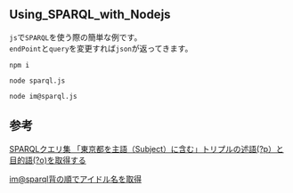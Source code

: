 ## Using_SPARQL_with_Nodejs


`js`で`SPARQL`を使う際の簡単な例です。  
`endPoint`と`query`を変更すれば`json`が返ってきます。  

```
npm i

node sparql.js

node im@sparql.js
```

## 参考
[SPARQLクエリ集 「東京都を主語（Subject）に含む」トリプルの述語(?p）と目的語(?o)を取得する](http://wp.lodosaka.jp/tool/sparqlquery/)  

[im@sparql](https://sparql.crssnky.xyz/imas/)[背の順でアイドル名を取得](https://gist.github.com/crssnky/cd6bacd101625ac4ae35dff7b32874d8#file-sparql)  
